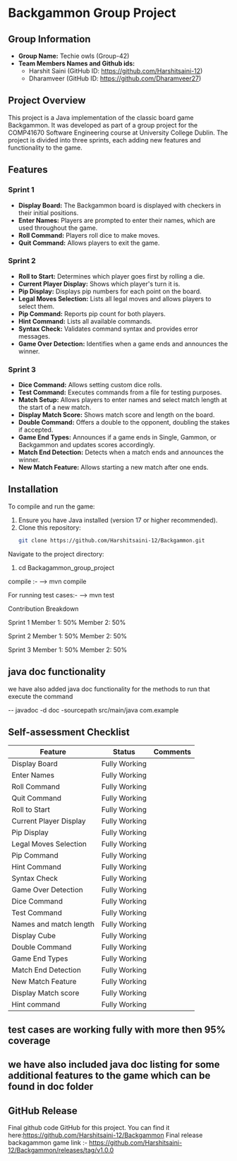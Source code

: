 # Backgammon Group Project

## Group Information
- **Group Name:** Techie owls (Group-42)
- **Team Members Names and Github ids:**
    - Harshit Saini (GitHub ID: https://github.com/Harshitsaini-12)
    - Dharamveer (GitHub ID: https://github.com/Dharamveer27)

## Project Overview
This project is a Java implementation of the classic board game Backgammon. It was developed as part of a group project for the COMP41670 Software Engineering course at University College Dublin. 
The project is divided into three sprints, each adding new features and functionality to the game.

## Features
### Sprint 1
- **Display Board:** The Backgammon board is displayed with checkers in their initial positions.
- **Enter Names:** Players are prompted to enter their names, which are used throughout the game.
- **Roll Command:** Players roll dice to make moves.
- **Quit Command:** Allows players to exit the game.

### Sprint 2
- **Roll to Start:** Determines which player goes first by rolling a die.
- **Current Player Display:** Shows which player's turn it is.
- **Pip Display:** Displays pip numbers for each point on the board.
- **Legal Moves Selection:** Lists all legal moves and allows players to select them.
- **Pip Command:** Reports pip count for both players.
- **Hint Command:** Lists all available commands.
- **Syntax Check:** Validates command syntax and provides error messages.
- **Game Over Detection:** Identifies when a game ends and announces the winner.

### Sprint 3
- **Dice Command:** Allows setting custom dice rolls.
- **Test Command:** Executes commands from a file for testing purposes.
- **Match Setup:** Allows players to enter names and select match length at the start of a new match.
- **Display Match Score:** Shows match score and length on the board.
- **Double Command:** Offers a double to the opponent, doubling the stakes if accepted.
- **Game End Types:** Announces if a game ends in Single, Gammon, or Backgammon and updates scores accordingly.
- **Match End Detection:** Detects when a match ends and announces the winner.
- **New Match Feature:** Allows starting a new match after one ends.

## Installation
To compile and run the game:
1. Ensure you have Java installed (version 17 or higher recommended).
2. Clone this repository:
   ```bash
   git clone https://github.com/Harshitsaini-12/Backgammon.git


Navigate to the project directory:
1. cd Backagammon_group_project

compile :-
--> mvn compile

For running test cases:-
--> mvn test

Contribution Breakdown

Sprint 1
Member 1: 50%
Member 2: 50%


Sprint 2
Member 1: 50%
Member 2: 50%

Sprint 3
Member 1: 50%
Member 2: 50%

## java doc functionality
we have also added java doc functionality for the methods to run that execute the command

-- javadoc -d doc -sourcepath src/main/java com.example


## Self-assessment Checklist

| Feature                | Status        | Comments |
|------------------------|---------------|----------|
| Display Board          | Fully Working |          |
| Enter Names            | Fully Working |          |
| Roll Command           | Fully Working |          |
| Quit Command           | Fully Working |          |
| Roll to Start          | Fully Working |          |
| Current Player Display | Fully Working |          |
| Pip Display            | Fully Working |          |
| Legal Moves Selection  | Fully Working |          |
| Pip Command            | Fully Working |          |
| Hint Command           | Fully Working |          |
| Syntax Check           | Fully Working |          |
| Game Over Detection    | Fully Working |          |
| Dice Command           | Fully Working |          |
| Test Command           | Fully Working |          |
| Names and match length | Fully Working |          |
| Display Cube           | Fully Working |          |
| Double Command         | Fully Working |          |
| Game End Types         | Fully Working |          |
| Match End Detection    | Fully Working |          |
| New Match Feature      | Fully Working |          |
| Display Match score    | Fully Working |          |
| Hint command           | Fully Working |          |

## test cases are working fully with more then 95% coverage

## we have also included java doc listing for some additional features to the game which can be found in doc folder

## GitHub Release
Final github code GitHub for this project. You can find it here:https://github.com/Harshitsaini-12/Backgammon
Final release backagammon game link :- https://github.com/Harshitsaini-12/Backgammon/releases/tag/v1.0.0